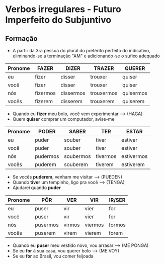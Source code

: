 # Verbos irregulares - Futuro Imperfeito do Subjuntivo

## Formação

* A partir da 3ra pessoa do plural do pretérito perfeito do indicativo, eliminando-se a terminação "AM" e adicionando-se o sufixo adequado

| Pronome | FAZER    | DIZER     | TRAZER     | QUERER    |
| --      | --       | --        | --         | --        |
| eu      | fizer    | disser    | trouxer    | quiser    |
| você    | fizer    | disser    | trouxer    | quiser    |
| nós     | fizermos | dissermos | trouxermos | quisermos |
| vocês   | fizerem  | disserem  | trouxerem  | quiserem  |

* Quando eu **fizer** meu bolo, você vem experimentar --> (HAGA)
* Quem **quiser** comprar um computador, avise-me

| Pronome | PODER    | SABER     | TER     | ESTAR       |
| --      | --       | --        | --         | --       |
| eu      | puder    | souber    | tiver    | estiver    |
| você    | puder    | souber    | tiver    | estiver    |
| nós     | pudermos | soubermos | tivermos | estivermos |
| vocês   | puderem  | souberem  | tiverem  | estiverem  |

* Se vocês **puderem**, venham me visitar --> (PUEDEN)
* Quando **tiver** um tempinho, ligo pra você --> (TENGA)
* Ajudarei quando **puder**

| Pronome | PÔR      | VER    | VIR     | IR/SER |
| --      | --       | --     | --      | --     |
| eu      | puser    | vir    | vier    | for    |
| você    | puser    | vir    | vier    | for    |
| nós     | pusermos | virmos | viermos | formos |
| vocês   | puserem  | virem  | vierem  | forem  |

* Quando eu **puser** meu vestido novo, vou arrasar --> (ME PONGA)
* Se eu **for** à sua casa, vou querer bolo --> (ME VOY)
* Se eu **for** ao Brasil, vou comer feijoada
